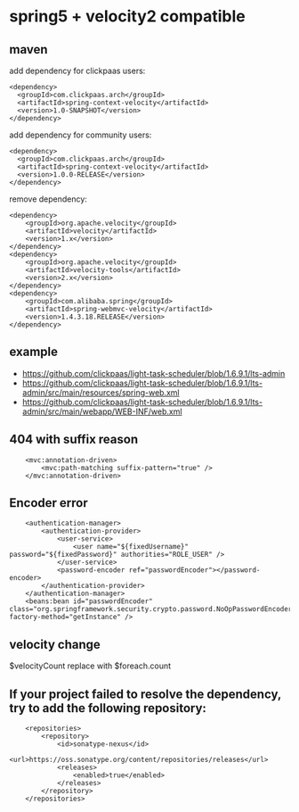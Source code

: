 # spring5 + velocity2 compatible
## maven 
add dependency for clickpaas users:
```
<dependency>
  <groupId>com.clickpaas.arch</groupId>
  <artifactId>spring-context-velocity</artifactId>
  <version>1.0-SNAPSHOT</version>
</dependency>
```
add dependency for community users:
```
<dependency>
  <groupId>com.clickpaas.arch</groupId>
  <artifactId>spring-context-velocity</artifactId>
  <version>1.0.0-RELEASE</version>
</dependency>
```
remove dependency:
```
<dependency>
	<groupId>org.apache.velocity</groupId>
	<artifactId>velocity</artifactId>
	<version>1.x</version>
</dependency>
<dependency>
	<groupId>org.apache.velocity</groupId>
	<artifactId>velocity-tools</artifactId>
	<version>2.x</version>
</dependency>
<dependency>
    <groupId>com.alibaba.spring</groupId>
    <artifactId>spring-webmvc-velocity</artifactId>
    <version>1.4.3.18.RELEASE</version>
</dependency>
```

## example
- https://github.com/clickpaas/light-task-scheduler/blob/1.6.9.1/lts-admin
- https://github.com/clickpaas/light-task-scheduler/blob/1.6.9.1/lts-admin/src/main/resources/spring-web.xml
- https://github.com/clickpaas/light-task-scheduler/blob/1.6.9.1/lts-admin/src/main/webapp/WEB-INF/web.xml

## 404 with suffix reason
```
    <mvc:annotation-driven>
        <mvc:path-matching suffix-pattern="true" />
    </mvc:annotation-driven>
```
## Encoder error
```
	<authentication-manager>
		<authentication-provider>
			<user-service>
				<user name="${fixedUsername}" password="${fixedPassword}" authorities="ROLE_USER" />
			</user-service>
			<password-encoder ref="passwordEncoder"></password-encoder>
		</authentication-provider>
	</authentication-manager>
	<beans:bean id="passwordEncoder" class="org.springframework.security.crypto.password.NoOpPasswordEncoder" factory-method="getInstance" />
```
## velocity change
$velocityCount replace with $foreach.count

## If your project failed to resolve the dependency, try to add the following repository:
```
    <repositories>
        <repository>
            <id>sonatype-nexus</id>
            <url>https://oss.sonatype.org/content/repositories/releases</url>
            <releases>
                <enabled>true</enabled>
            </releases>
        </repository>
    </repositories>
```
